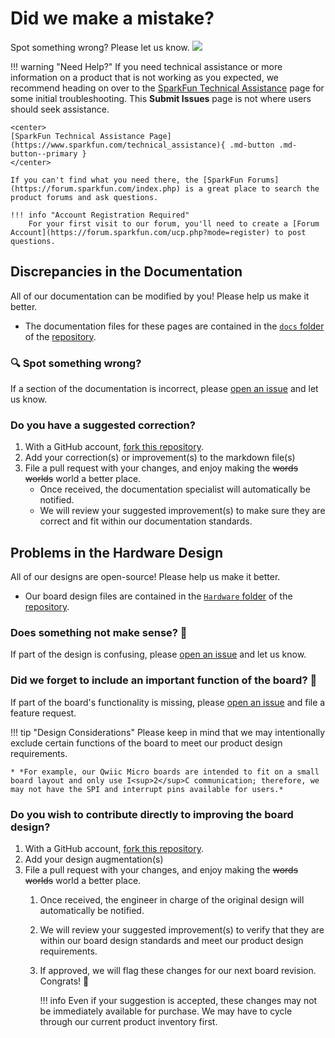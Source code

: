 # Did we make a mistake?

Spot something wrong? Please let us know. <a href="https://github.com/sparkfun/<SparkFun_Spectral_UV_Sensor_AS7331>/issues" alt="Issues"><img src="https://img.shields.io/github/issues/sparkfun/<SparkFun_Spectral_UV_Sensor_AS7331>.svg" /></a>

<!-- Technical Assistance Box -->
!!! warning "Need Help?"
    If you need technical assistance or more information on a product that is not working as you expected, we recommend heading on over to the [SparkFun Technical Assistance](https://www.sparkfun.com/technical_assistanc) page for some initial troubleshooting. This **Submit Issues** page is not where users should seek assistance.

    <center>
    [SparkFun Technical Assistance Page](https://www.sparkfun.com/technical_assistance){ .md-button .md-button--primary }
    </center>
    
    If you can't find what you need there, the [SparkFun Forums](https://forum.sparkfun.com/index.php) is a great place to search the product forums and ask questions.
    
    !!! info "Account Registration Required"
        For your first visit to our forum, you'll need to create a [Forum Account](https://forum.sparkfun.com/ucp.php?mode=register) to post questions.


## Discrepancies in the Documentation

All of our documentation can be modified by you! Please help us make it better.

* The documentation files for these pages are contained in the [`docs` folder](https://github.com/sparkfun/<SparkFun_Spectral_UV_Sensor_AS7331>/tree/main/docs) of the [<Official Product Name> repository](https://github.com/sparkfun/<SparkFun_Spectral_UV_Sensor_AS7331>).

### 🔍 Spot something wrong?

If a section of the documentation is incorrect, please [open an issue](https://github.com/sparkfun/<SparkFun_Spectral_UV_Sensor_AS7331>/issues) and let us know.

### Do you have a suggested correction?

1. With a GitHub account, [fork this repository](https://github.com/sparkfun/<SparkFun_Spectral_UV_Sensor_AS7331>/fork).
2. Add your correction(s) or improvement(s) to the markdown file(s)
3. File a pull request with your changes, and enjoy making the ~~words~~ ~~worlds~~ world a better place.
	* Once received, the documentation specialist will automatically be notified.
	* We will review your suggested improvement(s) to make sure they are correct and fit within our documentation standards.

## Problems in the Hardware Design

All of our designs are open-source! Please help us make it better.

* Our board design files are contained in the [`Hardware` folder](https://github.com/sparkfun/<SparkFun_Spectral_UV_Sensor_AS7331>/tree/main/Hardware) of the [<Official Product Name> repository](https://github.com/sparkfun/<SparkFun_Spectral_UV_Sensor_AS7331>).

### Does something not make sense? 🤔

If part of the design is confusing, please [open an issue](https://github.com/sparkfun/<SparkFun_Spectral_UV_Sensor_AS7331>/issues) and let us know.

### Did we forget to include an important function of the board? 🤦

If part of the board's functionality is missing, please [open an issue](https://github.com/sparkfun/<SparkFun_Spectral_UV_Sensor_AS7331>/issues) and file a feature request.

!!! tip "Design Considerations"
	Please keep in mind that we may intentionally exclude certain functions of the board to meet our product design requirements.
	
	* *For example, our Qwiic Micro boards are intended to fit on a small board layout and only use I<sup>2</sup>C communication; therefore, we may not have the SPI and interrupt pins available for users.*


### Do you wish to contribute directly to improving the board design?

1. With a GitHub account, [fork this repository](https://github.com/sparkfun/<SparkFun_Spectral_UV_Sensor_AS7331>/fork).
2. Add your design augmentation(s)
3. File a pull request with your changes, and enjoy making the ~~words~~ ~~worlds~~ world a better place.
	1. Once received, the engineer in charge of the original design will automatically be notified.
	2. We will review your suggested improvement(s) to verify that they are within our board design standards and meet our product design requirements.
	3. If approved, we will flag these changes for our next board revision. Congrats! 🍻

		!!! info
			Even if your suggestion is accepted, these changes may not be immediately available for purchase. We may have to cycle through our current product inventory first.